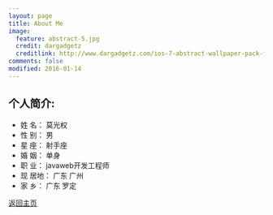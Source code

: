 ```yaml
---
layout: page
title: About Me
image:
  feature: abstract-5.jpg
  credit: dargadgetz
  creditlink: http://www.dargadgetz.com/ios-7-abstract-wallpaper-pack-for-iphone-5-and-ipod-touch-retina/
comments: false
modified: 2016-01-14
---
```


## 个人简介:

* 姓   名： 莫光权
* 性   别：	男
* 星   座：	射手座
* 婚   姻：	单身
* 职   业：	javaweb开发工程师
* 现 居地：	广东	广州
* 家   乡：	广东	罗定

<div markdown="0"><a href="{{ site.url }}" class="btn btn-info">返回主页</a></div>

[^1]: 注: *只用于学习所用*